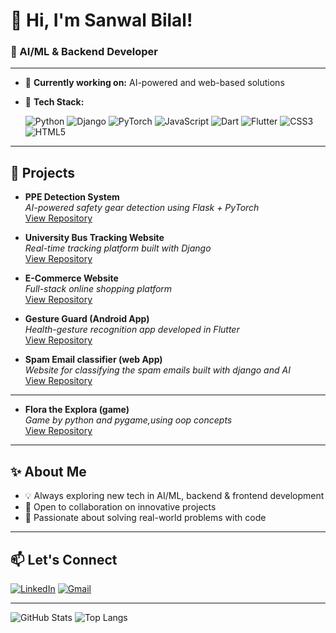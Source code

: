 # 👋 Hi, I'm Sanwal Bilal!

### 🧠 AI/ML & Backend Developer

---

- 🔭 **Currently working on:** AI-powered and web-based solutions
- 🌱 **Tech Stack:**  

  ![Python](https://img.shields.io/badge/-Python-3776AB?style=flat-square&logo=python&logoColor=white)
  ![Django](https://img.shields.io/badge/-Django-092E20?style=flat-square&logo=django&logoColor=white)
  ![PyTorch](https://img.shields.io/badge/-PyTorch-EE4C2C?style=flat-square&logo=pytorch&logoColor=white)
  ![JavaScript](https://img.shields.io/badge/-JavaScript-F7E018?style=flat-square&logo=javascript&logoColor=black)
  ![Dart](https://img.shields.io/badge/-Dart-0175C2?style=flat-square&logo=dart&logoColor=white)
  ![Flutter](https://img.shields.io/badge/-Flutter-02569B?style=flat-square&logo=flutter&logoColor=white)
  ![CSS3](https://img.shields.io/badge/-CSS3-1572B6?style=flat-square&logo=css3&logoColor=white)
  ![HTML5](https://img.shields.io/badge/-HTML5-E34F26?style=flat-square&logo=html5&logoColor=white)

---

## 🚀 Projects

- **PPE Detection System**  
  _AI-powered safety gear detection using Flask + PyTorch_  
  [View Repository](https://github.com/Defalt-XD/ML-PPE-Model) <!-- Add your repo link here -->

- **University Bus Tracking Website**  
  _Real-time tracking platform built with Django_  
  [View Repository](https://github.com/Defalt-XD/bus-tracking-website-) <!-- Add your repo link here -->

- **E-Commerce Website**  
  _Full-stack online shopping platform_  
  [View Repository](https://github.com/Defalt-XD/estatePro-web-application) <!-- Add your repo link here -->

- **Gesture Guard (Android App)**  
  _Health-gesture recognition app developed in Flutter_  
  [View Repository](https://github.com/Defalt-XD/gesture-guard-flutter-app) <!-- Add your repo link here -->
- **Spam Email classifier (web App)**  
  _Website for classifying the spam emails built with django and AI_  
  [View Repository](https://github.com/Defalt-XD/Spam--Email--classifier) 
---
- **Flora the Explora (game)**  
  _Game by python and pygame,using oop concepts_  
  [View Repository](https://github.com/Defalt-XD/flora-the-explora) 
---

## ✨ About Me

- 💡 Always exploring new tech in AI/ML, backend & frontend development
- 🤝 Open to collaboration on innovative projects
- 🚀 Passionate about solving real-world problems with code

---

## 📫 Let's Connect

[![LinkedIn](https://img.shields.io/badge/-LinkedIn-0A66C2?style=flat-square&logo=linkedin&logoColor=white)](https://www.linkedin.com/in/your-linkedin/)
[![Gmail](https://img.shields.io/badge/-Email-D14836?style=flat-square&logo=gmail&logoColor=white)](mailto:your.email@example.com)

---

![GitHub Stats](https://github-readme-stats.vercel.app/api?username=Defalt-XD&show_icons=true&theme=radical)
![Top Langs](https://github-readme-stats.vercel.app/api/top-langs/?username=Defalt-XD&layout=compact&theme=radical)

<!--
**Defalt-XD/Defalt-XD** is a ✨ special ✨ repository because its `README.md` (this file) appears on your GitHub profile.
-->
